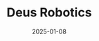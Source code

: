 ---  
layout: startup_page  
title: "Deus Robotics"  
id: "deusrobotics.com"  
permalink: "/deusroboticsdeusrobotics.com01082025/"  
website: "https://deusrobotics.com/"  
funding_round: "Seed"  
funding_amount: "$3M"  
investors: "U.Venture, 1991 Ventures, SID Venture Partners, Sigma Software Labs, SD Capital"  
about: "Deus Robotics provides an AI-powered platform for integrating and optimizing warehouse robots from various manufacturers. Their solution enhances operational efficiency by creating a unified system, eliminating the need for costly individual robot integrations and making automation accessible to mid-sized warehouses. This allows for flexible automation and improved efficiency in warehouse operations."  
markets: "Warehouse Automation, Robotics, AI, Software Development Applications, Automation/Workflow Software"  
hq: "Kyiv, Ukraine"  
founded_year: "2019"  
linkedin: "https://www.linkedin.com/company/deusrobotics"  
twitter: "https://twitter.com/deusrobotics"  
instagram: ""  
facebook: "https://www.facebook.com/deusrobotics"  
crunchbase: "https://www.crunchbase.com/organization/deus-robotics"  
pitchbook: "https://pitchbook.com/profiles/company/512606-98"  

date_display: "08-Jan-2025"  
date: "2025-01-08"

# SEO Optimization  
meta_title: "Deus Robotics - Seed Funding ($3M)"  
meta_description: "Deus Robotics, Deus Robotics provides an AI-powered platform for integrating and optimizing warehouse robots from various manufacturers. Their solution enhances oper..."  
meta_keywords: "Deus Robotics, Warehouse Automation, Robotics, AI, Software Development Applications, Automation/Workflow Software, Seed funding"  
canonical_url: "https://startup.projectstartups.com/deusroboticsdeusrobotics.com01082025/"  
---